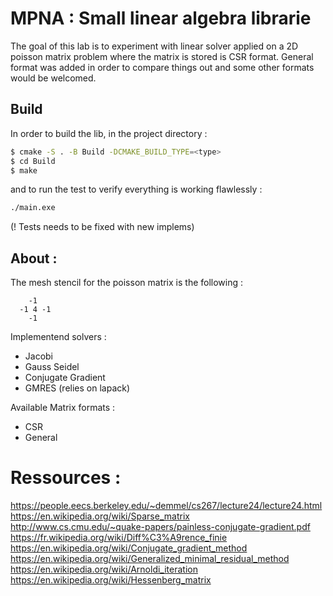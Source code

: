 # MPNA : Small linear algebra librarie

The goal of this lab is to experiment with linear solver applied on a 2D 
poisson matrix problem where the matrix is stored is CSR format. General
format was added in order to compare things out and some other formats would be 
welcomed.

## Build 

In order to build the lib, in the project directory : 
```bash
$ cmake -S . -B Build -DCMAKE_BUILD_TYPE=<type>
$ cd Build
$ make
```
and to run the test to verify everything is working flawlessly :
```bash
./main.exe
```
(! Tests needs to be fixed with new implems)

## About :
The mesh stencil for the poisson matrix is the following :
```
    -1  
  -1 4 -1  
    -1  
```
Implementend solvers :
- Jacobi
- Gauss Seidel
- Conjugate Gradient
- GMRES (relies on lapack)

Available Matrix formats :
- CSR
- General


# Ressources : 
https://people.eecs.berkeley.edu/~demmel/cs267/lecture24/lecture24.html  
https://en.wikipedia.org/wiki/Sparse_matrix  
http://www.cs.cmu.edu/~quake-papers/painless-conjugate-gradient.pdf  
https://fr.wikipedia.org/wiki/Diff%C3%A9rence_finie  
https://en.wikipedia.org/wiki/Conjugate_gradient_method  
https://en.wikipedia.org/wiki/Generalized_minimal_residual_method  
https://en.wikipedia.org/wiki/Arnoldi_iteration  
https://en.wikipedia.org/wiki/Hessenberg_matrix  
